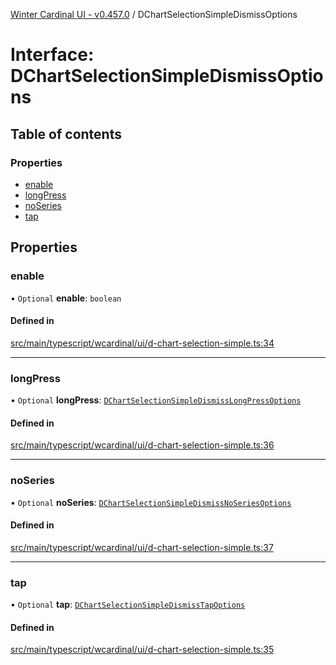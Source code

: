 [Winter Cardinal UI - v0.457.0](../index.md) / DChartSelectionSimpleDismissOptions

# Interface: DChartSelectionSimpleDismissOptions

## Table of contents

### Properties

- [enable](DChartSelectionSimpleDismissOptions.md#enable)
- [longPress](DChartSelectionSimpleDismissOptions.md#longpress)
- [noSeries](DChartSelectionSimpleDismissOptions.md#noseries)
- [tap](DChartSelectionSimpleDismissOptions.md#tap)

## Properties

### enable

• `Optional` **enable**: `boolean`

#### Defined in

[src/main/typescript/wcardinal/ui/d-chart-selection-simple.ts:34](https://github.com/winter-cardinal/winter-cardinal-ui/blob/v0.457.0/src/main/typescript/wcardinal/ui/d-chart-selection-simple.ts#L34)

___

### longPress

• `Optional` **longPress**: [`DChartSelectionSimpleDismissLongPressOptions`](DChartSelectionSimpleDismissLongPressOptions.md)

#### Defined in

[src/main/typescript/wcardinal/ui/d-chart-selection-simple.ts:36](https://github.com/winter-cardinal/winter-cardinal-ui/blob/v0.457.0/src/main/typescript/wcardinal/ui/d-chart-selection-simple.ts#L36)

___

### noSeries

• `Optional` **noSeries**: [`DChartSelectionSimpleDismissNoSeriesOptions`](DChartSelectionSimpleDismissNoSeriesOptions.md)

#### Defined in

[src/main/typescript/wcardinal/ui/d-chart-selection-simple.ts:37](https://github.com/winter-cardinal/winter-cardinal-ui/blob/v0.457.0/src/main/typescript/wcardinal/ui/d-chart-selection-simple.ts#L37)

___

### tap

• `Optional` **tap**: [`DChartSelectionSimpleDismissTapOptions`](DChartSelectionSimpleDismissTapOptions.md)

#### Defined in

[src/main/typescript/wcardinal/ui/d-chart-selection-simple.ts:35](https://github.com/winter-cardinal/winter-cardinal-ui/blob/v0.457.0/src/main/typescript/wcardinal/ui/d-chart-selection-simple.ts#L35)
